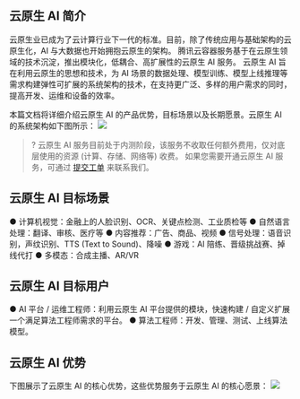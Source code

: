 ## 云原生 AI 简介 

云原生业已成为了云计算行业下一代的标准。目前，除了传统应用与基础架构的云原生化，AI 与大数据也开始拥抱云原生的架构。
腾讯云容器服务基于在云原生领域的技术沉淀，推出模块化，低耦合、高扩展性的云原生 AI 服务。
云原生 AI 旨在利用云原生的思想和技术，为 AI 场景的数据处理、模型训练、模型上线推理等需求构建弹性可扩展的系统架构的技术，在支持更广泛、多样的用户需求的同时，提高开发、运维和设备的效率。

本篇文档将详细介绍云原生 AI 的产品优势，目标场景以及长期愿景。云原生 AI 的系统架构如下图所示：
![](https://main.qcloudimg.com/raw/36d2c271659242e8f955577ab41a0f53.png)
>? 云原生 AI 服务目前处于内测阶段，该服务不收取任何额外费用，仅对底层使用的资源 (计算、存储、网络等) 收费。
> 如果您需要开通云原生 AI 服务，可通过 [提交工单](https://console.cloud.tencent.com/workorder/category) 来联系我们。
>


## 云原生 AI 目标场景

● 计算机视觉：金融上的人脸识别、OCR、关键点检测、工业质检等
● 自然语言处理：翻译、审核、医疗等
● 内容推荐：广告、商品、视频
● 信号处理：语音识别，声纹识别、TTS (Text to Sound)、降噪
● 游戏：AI 陪练、晋级挑战赛、掉线代打
● 多模态：合成主播、AR/VR

## 云原生 AI 目标用户
● AI 平台 / 运维工程师：利用云原生 AI 平台提供的模块，快速构建 / 自定义扩展一个满足算法工程师需求的平台。
● 算法工程师：开发、管理、测试、上线算法模型。



## 云原生 AI 优势
下图展示了云原生 AI 的核心优势，这些优势服务于云原生 AI 的核心愿景：
![](https://main.qcloudimg.com/raw/50f25f2c5fb2344af547238085dee0fc.png)



